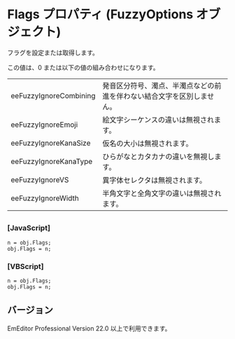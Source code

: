 # Flags プロパティ (FuzzyOptions オブジェクト)

フラグを設定または取得します。

この値は、0 または以下の値の組み合わせになります。

|     |     |
| --- | --- |
| eeFuzzyIgnoreCombining | 発音区分符号、濁点、半濁点などの前進を伴わない結合文字を区別しません。 |
| eeFuzzyIgnoreEmoji | 絵文字シーケンスの違いは無視されます。 |
| eeFuzzyIgnoreKanaSize | 仮名の大小は無視されます。 |
| eeFuzzyIgnoreKanaType | ひらがなとカタカナの違いを無視します。 |
| eeFuzzyIgnoreVS | 異字体セレクタは無視されます。 |
| eeFuzzyIgnoreWidth | 半角文字と全角文字の違いは無視されます。 |

## 

### \[JavaScript\]

```
n = obj.Flags;
obj.Flags = n;
```

### \[VBScript\]

```
n = obj.Flags;
obj.Flags = n;
```

## バージョン

EmEditor Professional Version 22.0 以上で利用できます。
